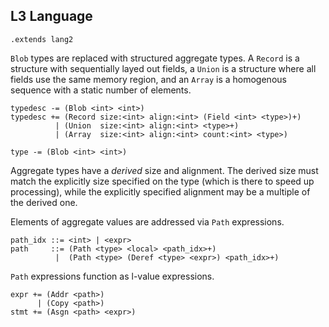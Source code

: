 ## L3 Language

```grammar
.extends lang2
```

`Blob` types are replaced with structured aggregate types. A `Record` is a
structure with sequentially layed out fields, a `Union` is a structure where
all fields use the same memory region, and an `Array` is a homogenous sequence
with a static number of elements.

```grammar
typedesc -= (Blob <int> <int>)
typedesc += (Record size:<int> align:<int> (Field <int> <type>)+)
          | (Union  size:<int> align:<int> <type>+)
          | (Array  size:<int> align:<int> count:<int> <type>)

type -= (Blob <int> <int>)
```

Aggregate types have a *derived* size and alignment. The derived size must
match the explicitly size specified on the type (which is there to speed up
processing), while the explicitly specified alignment may be a multiple of
the derived one.

Elements of aggregate values are addressed via `Path` expressions.

```grammar
path_idx ::= <int> | <expr>
path     ::= (Path <type> <local> <path_idx>+)
          |  (Path <type> (Deref <type> <expr>) <path_idx>+)
```

`Path` expressions function as l-value expressions.

```grammar
expr += (Addr <path>)
      | (Copy <path>)
stmt += (Asgn <path> <expr>)
```
